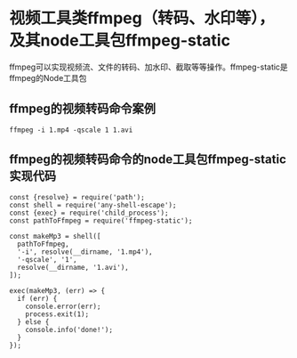 # 视频工具类ffmpeg（转码、水印等），及其node工具包ffmpeg-static
ffmpeg可以实现视频流、文件的转码、加水印、截取等等操作。ffmpeg-static是ffmpeg的Node工具包
## ffmpeg的视频转码命令案例
```
ffmpeg -i 1.mp4 -qscale 1 1.avi
```
## ffmpeg的视频转码命令的node工具包ffmpeg-static实现代码
```
const {resolve} = require('path');
const shell = require('any-shell-escape');
const {exec} = require('child_process');
const pathToFfmpeg = require('ffmpeg-static');

const makeMp3 = shell([
  pathToFfmpeg,
  '-i', resolve(__dirname, '1.mp4'),
  '-qscale', '1',
  resolve(__dirname, '1.avi'),
]);

exec(makeMp3, (err) => {
  if (err) {
    console.error(err);
    process.exit(1);
  } else {
    console.info('done!');
  }
});
```
